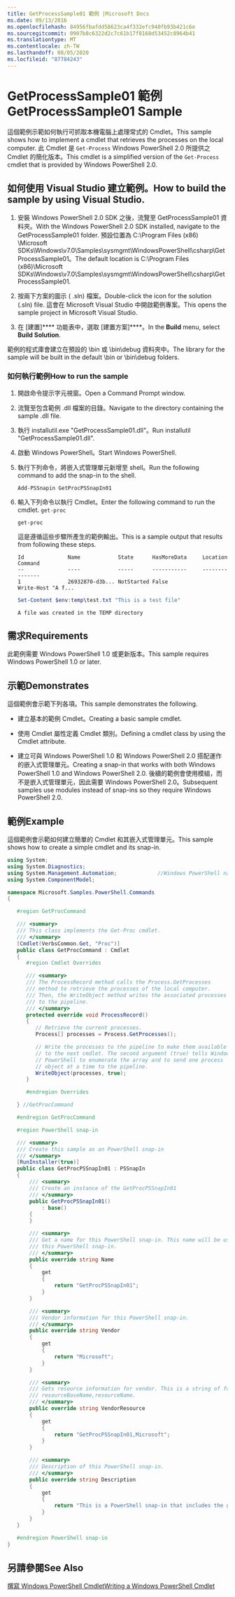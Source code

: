 ```yaml
---
title: GetProcessSample01 範例 |Microsoft Docs
ms.date: 09/13/2016
ms.openlocfilehash: 84956fbafdd58623ca4f332efc940fb93b421c6e
ms.sourcegitcommit: 0907b8c6322d2c7c61b17f8168d53452c8964b41
ms.translationtype: MT
ms.contentlocale: zh-TW
ms.lasthandoff: 08/05/2020
ms.locfileid: "87784243"
---
```

# <a name="getprocesssample01-sample"></a><span data-ttu-id="77b1d-102">GetProcessSample01 範例</span><span class="sxs-lookup"><span data-stu-id="77b1d-102">GetProcessSample01 Sample</span></span>

<span data-ttu-id="77b1d-103">這個範例示範如何執行可抓取本機電腦上處理常式的 Cmdlet。</span><span class="sxs-lookup"><span data-stu-id="77b1d-103">This sample shows how to implement a cmdlet that retrieves the processes on the local computer.</span></span> <span data-ttu-id="77b1d-104">此 Cmdlet 是 `Get-Process` Windows PowerShell 2.0 所提供之 Cmdlet 的簡化版本。</span><span class="sxs-lookup"><span data-stu-id="77b1d-104">This cmdlet is a simplified version of the `Get-Process` cmdlet that is provided by Windows PowerShell 2.0.</span></span>

## <a name="how-to-build-the-sample-by-using-visual-studio"></a><span data-ttu-id="77b1d-105">如何使用 Visual Studio 建立範例。</span><span class="sxs-lookup"><span data-stu-id="77b1d-105">How to build the sample by using Visual Studio.</span></span>

1. <span data-ttu-id="77b1d-106">安裝 Windows PowerShell 2.0 SDK 之後，流覽至 GetProcessSample01 資料夾。</span><span class="sxs-lookup"><span data-stu-id="77b1d-106">With the Windows PowerShell 2.0 SDK installed, navigate to the GetProcessSample01 folder.</span></span> <span data-ttu-id="77b1d-107">預設位置為 C:\Program Files (x86) \Microsoft SDKs\Windows\v7.0\Samples\sysmgmt\WindowsPowerShell\csharp\GetProcessSample01。</span><span class="sxs-lookup"><span data-stu-id="77b1d-107">The default location is C:\Program Files (x86)\Microsoft SDKs\Windows\v7.0\Samples\sysmgmt\WindowsPowerShell\csharp\GetProcessSample01.</span></span>

2. <span data-ttu-id="77b1d-108">按兩下方案的圖示 ( .sln) 檔案。</span><span class="sxs-lookup"><span data-stu-id="77b1d-108">Double-click the icon for the solution (.sln) file.</span></span> <span data-ttu-id="77b1d-109">這會在 Microsoft Visual Studio 中開啟範例專案。</span><span class="sxs-lookup"><span data-stu-id="77b1d-109">This opens the sample project in Microsoft Visual Studio.</span></span>

3. <span data-ttu-id="77b1d-110">在 [建置]\*\*\*\* 功能表中，選取 [建置方案]\*\*\*\*。</span><span class="sxs-lookup"><span data-stu-id="77b1d-110">In the **Build** menu, select **Build Solution**.</span></span>

  <span data-ttu-id="77b1d-111">範例的程式庫會建立在預設的 \bin 或 \bin\debug 資料夾中。</span><span class="sxs-lookup"><span data-stu-id="77b1d-111">The library for the sample will be built in the default \bin or \bin\debug folders.</span></span>

### <a name="how-to-run-the-sample"></a><span data-ttu-id="77b1d-112">如何執行範例</span><span class="sxs-lookup"><span data-stu-id="77b1d-112">How to run the sample</span></span>

1. <span data-ttu-id="77b1d-113">開啟命令提示字元視窗。</span><span class="sxs-lookup"><span data-stu-id="77b1d-113">Open a Command Prompt window.</span></span>

2. <span data-ttu-id="77b1d-114">流覽至包含範例 .dll 檔案的目錄。</span><span class="sxs-lookup"><span data-stu-id="77b1d-114">Navigate to the directory containing the sample .dll file.</span></span>

3. <span data-ttu-id="77b1d-115">執行 installutil.exe "GetProcessSample01.dll"。</span><span class="sxs-lookup"><span data-stu-id="77b1d-115">Run installutil "GetProcessSample01.dll".</span></span>

4. <span data-ttu-id="77b1d-116">啟動 Windows PowerShell。</span><span class="sxs-lookup"><span data-stu-id="77b1d-116">Start Windows PowerShell.</span></span>

5. <span data-ttu-id="77b1d-117">執行下列命令，將嵌入式管理單元新增至 shell。</span><span class="sxs-lookup"><span data-stu-id="77b1d-117">Run the following command to add the snap-in to the shell.</span></span>

   `Add-PSSnapin GetProcPSSnapIn01`

6. <span data-ttu-id="77b1d-118">輸入下列命令以執行 Cmdlet。</span><span class="sxs-lookup"><span data-stu-id="77b1d-118">Enter the following command to run the cmdlet.</span></span> `get-proc`

   `get-proc`

   <span data-ttu-id="77b1d-119">這是遵循這些步驟所產生的範例輸出。</span><span class="sxs-lookup"><span data-stu-id="77b1d-119">This is a sample output that results from following these steps.</span></span>

   ```output
   Id              Name            State      HasMoreData     Location             Command
   --              ----            -----      -----------     --------             -------
   1               26932870-d3b... NotStarted False                                 Write-Host "A f...

   ```

   ```powershell
   Set-Content $env:temp\test.txt "This is a test file"
   ```

   ```output
   A file was created in the TEMP directory
   ```

## <a name="requirements"></a><span data-ttu-id="77b1d-120">需求</span><span class="sxs-lookup"><span data-stu-id="77b1d-120">Requirements</span></span>

<span data-ttu-id="77b1d-121">此範例需要 Windows PowerShell 1.0 或更新版本。</span><span class="sxs-lookup"><span data-stu-id="77b1d-121">This sample requires Windows PowerShell 1.0 or later.</span></span>

## <a name="demonstrates"></a><span data-ttu-id="77b1d-122">示範</span><span class="sxs-lookup"><span data-stu-id="77b1d-122">Demonstrates</span></span>

<span data-ttu-id="77b1d-123">這個範例會示範下列各項。</span><span class="sxs-lookup"><span data-stu-id="77b1d-123">This sample demonstrates the following.</span></span>

- <span data-ttu-id="77b1d-124">建立基本的範例 Cmdlet。</span><span class="sxs-lookup"><span data-stu-id="77b1d-124">Creating a basic sample cmdlet.</span></span>

- <span data-ttu-id="77b1d-125">使用 Cmdlet 屬性定義 Cmdlet 類別。</span><span class="sxs-lookup"><span data-stu-id="77b1d-125">Defining a cmdlet class by using the Cmdlet attribute.</span></span>

- <span data-ttu-id="77b1d-126">建立可與 Windows PowerShell 1.0 和 Windows PowerShell 2.0 搭配運作的嵌入式管理單元。</span><span class="sxs-lookup"><span data-stu-id="77b1d-126">Creating a snap-in that works with both Windows PowerShell 1.0 and Windows PowerShell 2.0.</span></span> <span data-ttu-id="77b1d-127">後續的範例會使用模組，而不是嵌入式管理單元，因此需要 Windows PowerShell 2.0。</span><span class="sxs-lookup"><span data-stu-id="77b1d-127">Subsequent samples use modules instead of snap-ins so they require Windows PowerShell 2.0.</span></span>

## <a name="example"></a><span data-ttu-id="77b1d-128">範例</span><span class="sxs-lookup"><span data-stu-id="77b1d-128">Example</span></span>

<span data-ttu-id="77b1d-129">這個範例會示範如何建立簡單的 Cmdlet 和其嵌入式管理單元。</span><span class="sxs-lookup"><span data-stu-id="77b1d-129">This sample shows how to create a simple cmdlet and its snap-in.</span></span>

```csharp
using System;
using System.Diagnostics;
using System.Management.Automation;             //Windows PowerShell namespace
using System.ComponentModel;

namespace Microsoft.Samples.PowerShell.Commands
{

   #region GetProcCommand

   /// <summary>
   /// This class implements the Get-Proc cmdlet.
   /// </summary>
   [Cmdlet(VerbsCommon.Get, "Proc")]
   public class GetProcCommand : Cmdlet
   {
      #region Cmdlet Overrides

      /// <summary>
      /// The ProcessRecord method calls the Process.GetProcesses
      /// method to retrieve the processes of the local computer.
      /// Then, the WriteObject method writes the associated processes
      /// to the pipeline.
      /// </summary>
      protected override void ProcessRecord()
      {
         // Retrieve the current processes.
         Process[] processes = Process.GetProcesses();

         // Write the processes to the pipeline to make them available
         // to the next cmdlet. The second argument (true) tells Windows
         // PowerShell to enumerate the array and to send one process
         // object at a time to the pipeline.
         WriteObject(processes, true);
      }

      #endregion Overrides

   } //GetProcCommand

   #endregion GetProcCommand

   #region PowerShell snap-in

   /// <summary>
   /// Create this sample as an PowerShell snap-in
   /// </summary>
   [RunInstaller(true)]
   public class GetProcPSSnapIn01 : PSSnapIn
   {
       /// <summary>
       /// Create an instance of the GetProcPSSnapIn01
       /// </summary>
       public GetProcPSSnapIn01()
           : base()
       {
       }

       /// <summary>
       /// Get a name for this PowerShell snap-in. This name will be used in registering
       /// this PowerShell snap-in.
       /// </summary>
       public override string Name
       {
           get
           {
               return "GetProcPSSnapIn01";
           }
       }

       /// <summary>
       /// Vendor information for this PowerShell snap-in.
       /// </summary>
       public override string Vendor
       {
           get
           {
               return "Microsoft";
           }
       }

       /// <summary>
       /// Gets resource information for vendor. This is a string of format:
       /// resourceBaseName,resourceName.
       /// </summary>
       public override string VendorResource
       {
           get
           {
               return "GetProcPSSnapIn01,Microsoft";
           }
       }

       /// <summary>
       /// Description of this PowerShell snap-in.
       /// </summary>
       public override string Description
       {
           get
           {
               return "This is a PowerShell snap-in that includes the get-proc cmdlet.";
           }
       }
   }

   #endregion PowerShell snap-in
}
```

## <a name="see-also"></a><span data-ttu-id="77b1d-130">另請參閱</span><span class="sxs-lookup"><span data-stu-id="77b1d-130">See Also</span></span>

[<span data-ttu-id="77b1d-131">撰寫 Windows PowerShell Cmdlet</span><span class="sxs-lookup"><span data-stu-id="77b1d-131">Writing a Windows PowerShell Cmdlet</span></span>](./writing-a-windows-powershell-cmdlet.md)
